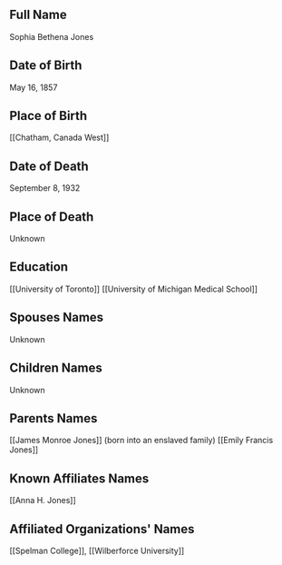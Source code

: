## Full Name
Sophia Bethena Jones

## Date of Birth
May 16, 1857

## Place of Birth
[[Chatham, Canada West]]

## Date of Death
September 8, 1932

## Place of Death
Unknown

## Education
[[University of Toronto]]
[[University of Michigan Medical School]]

## Spouses Names
Unknown

## Children Names
Unknown

## Parents Names
[[James Monroe Jones]] (born into an enslaved family)
[[Emily Francis Jones]]

## Known Affiliates Names
[[Anna H. Jones]]

## Affiliated Organizations' Names
[[Spelman College]], [[Wilberforce University]]


